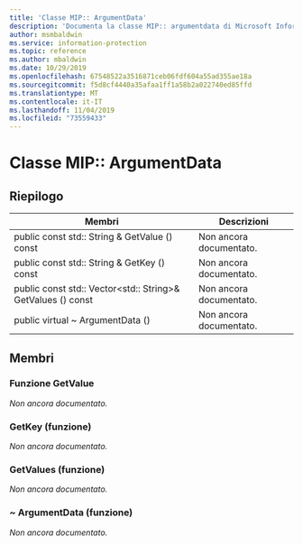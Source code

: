 ```yaml
---
title: 'Classe MIP:: ArgumentData'
description: 'Documenta la classe MIP:: argumentdata di Microsoft Information Protection (MIP) SDK.'
author: msmbaldwin
ms.service: information-protection
ms.topic: reference
ms.author: mbaldwin
ms.date: 10/29/2019
ms.openlocfilehash: 67548522a3516871ceb06fdf604a55ad355ae18a
ms.sourcegitcommit: f5d8cf4440a35afaa1ff1a58b2a022740ed85ffd
ms.translationtype: MT
ms.contentlocale: it-IT
ms.lasthandoff: 11/04/2019
ms.locfileid: "73559433"
---
```

# <a name="class-mipargumentdata"></a>Classe MIP:: ArgumentData 
  
## <a name="summary"></a>Riepilogo
 Membri                        | Descrizioni                                
--------------------------------|---------------------------------------------
public const std:: String & GetValue () const  | Non ancora documentato.
public const std:: String & GetKey () const  | Non ancora documentato.
public const std:: Vector\<std:: String\>& GetValues () const  | Non ancora documentato.
public virtual ~ ArgumentData ()  | Non ancora documentato.
  
## <a name="members"></a>Membri
  
### <a name="getvalue-function"></a>Funzione GetValue
_Non ancora documentato._

  
### <a name="getkey-function"></a>GetKey (funzione)
_Non ancora documentato._

  
### <a name="getvalues-function"></a>GetValues (funzione)
_Non ancora documentato._

  
### <a name="argumentdata-function"></a>~ ArgumentData (funzione)
_Non ancora documentato._
